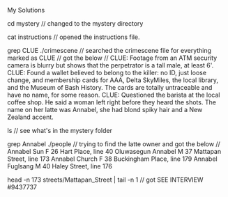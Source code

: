 My Solutions

cd mystery
// changed to the mystery directory

cat instructions
// opened the instructions file.

grep CLUE ./crimescene
// searched the crimescene file for everything marked as CLUE
// got the below
// CLUE: Footage from an ATM security camera is blurry but shows that the perpetrator is a tall male, at least 6'.
CLUE: Found a wallet believed to belong to the killer: no ID, just loose change, and membership cards for AAA, Delta SkyMiles, the local library, and the Museum of Bash History. The cards are totally untraceable and have no name, for some reason.
CLUE: Questioned the barista at the local coffee shop. He said a woman left right before they heard the shots. The name on her latte was Annabel, she had blond spiky hair and a New Zealand accent.

ls
// see what's in the mystery folder

grep Annabel ./people
// trying to find the latte owner and got the below
// Annabel Sun	F	26	Hart Place, line 40
Oluwasegun Annabel	M	37	Mattapan Street, line 173
Annabel Church	F	38	Buckingham Place, line 179
Annabel Fuglsang	M	40	Haley Street, line 176

head -n 173 streets/Mattapan_Street | tail -n 1
// got SEE INTERVIEW #9437737
